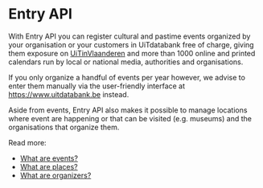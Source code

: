 # Entry API

With Entry API you can register cultural and pastime events organized by your organisation or your customers in UiTdatabank free of charge, giving them exposure on [UiTinVlaanderen](https://www.uitinvlaanderen.be) and more than 1000 online and printed calendars run by local or national media, authorities and organisations.

If you only organize a handful of events per year however, we advise to enter them manually via the user-friendly interface at <https://www.uitdatabank.be> instead.

Aside from events, Entry API also makes it possible to manage locations where event are happening or that can be visited (e.g. museums) and the organisations that organize them.

Read more:

* [What are events?](events/introduction.md)
* [What are places?](places/introduction.md)
* [What are organizers?](organizers/introduction.md)
